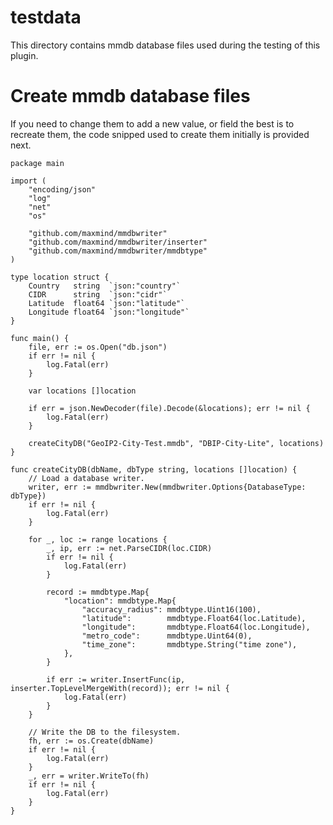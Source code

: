 # testdata
This directory contains mmdb database files used during the testing of this plugin.

# Create mmdb database files
If you need to change them to add a new value, or field the best is to recreate them, the code snipped used to create them initially is provided next.

```golang
package main

import (
	"encoding/json"
	"log"
	"net"
	"os"

	"github.com/maxmind/mmdbwriter"
	"github.com/maxmind/mmdbwriter/inserter"
	"github.com/maxmind/mmdbwriter/mmdbtype"
)

type location struct {
	Country   string  `json:"country"`
	CIDR      string  `json:"cidr"`
	Latitude  float64 `json:"latitude"`
	Longitude float64 `json:"longitude"`
}

func main() {
	file, err := os.Open("db.json")
	if err != nil {
		log.Fatal(err)
	}

	var locations []location

	if err = json.NewDecoder(file).Decode(&locations); err != nil {
		log.Fatal(err)
	}

	createCityDB("GeoIP2-City-Test.mmdb", "DBIP-City-Lite", locations)
}

func createCityDB(dbName, dbType string, locations []location) {
	// Load a database writer.
	writer, err := mmdbwriter.New(mmdbwriter.Options{DatabaseType: dbType})
	if err != nil {
		log.Fatal(err)
	}

	for _, loc := range locations {
		_, ip, err := net.ParseCIDR(loc.CIDR)
		if err != nil {
			log.Fatal(err)
		}

		record := mmdbtype.Map{
			"location": mmdbtype.Map{
				"accuracy_radius": mmdbtype.Uint16(100),
				"latitude":        mmdbtype.Float64(loc.Latitude),
				"longitude":       mmdbtype.Float64(loc.Longitude),
				"metro_code":      mmdbtype.Uint64(0),
				"time_zone":       mmdbtype.String("time zone"),
			},
		}

		if err := writer.InsertFunc(ip, inserter.TopLevelMergeWith(record)); err != nil {
			log.Fatal(err)
		}
	}

	// Write the DB to the filesystem.
	fh, err := os.Create(dbName)
	if err != nil {
		log.Fatal(err)
	}
	_, err = writer.WriteTo(fh)
	if err != nil {
		log.Fatal(err)
	}
}
```
